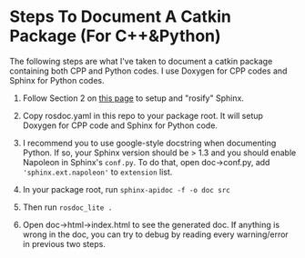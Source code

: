 # Steps To Document A Catkin Package (For C++&Python)

The following steps are what I've taken to document a catkin package containing both CPP and Python codes. I use Doxygen for CPP codes and Sphinx for Python codes.

1. Follow Section 2 on [this page](http://wiki.ros.org/Sphinx) to setup and "rosify" Sphinx.

1. Copy rosdoc.yaml in this repo to your package root. It will setup Doxygen for CPP code and Sphinx for Python code.

1. I recommend you to use google-style docstring when documenting Python. If so, your Sphinx version should be > 1.3 and you should enable Napoleon in Sphinx's `conf.py`. To do that, open doc->conf.py, add `'sphinx.ext.napoleon'` to `extension` list.

1. In your package root, run `sphinx-apidoc -f -o doc src`

1. Then run `rosdoc_lite .`

1. Open doc->html->index.html to see the generated doc. If anything is wrong in the doc, you can try to debug by reading every warning/error in previous two steps.
